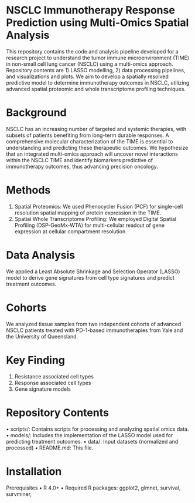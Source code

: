 # NSCLC Immunotherapy Response Prediction using Multi-Omics Spatial Analysis
This repository contains the code and analysis pipeline developed for a research project to understand the tumor immune microenvironment (TIME) in non-small cell lung cancer (NSCLC) using a multi-omics approach. Repository contents are 1) LASSO modelling, 2) data processing pipelines, and visualizations and plots. We aim to develop a spatially resolved predictive model to determine immunotherapy outcomes in NSCLC, utilizing advanced spatial proteomic and whole transcriptome profiling techniques.
# Background
NSCLC has an increasing number of targeted and systemic therapies, with subsets of patients benefiting from long-term durable responses. A comprehensive molecular characterization of the TIME is essential to understanding and predicting these therapeutic outcomes. We hypothesize that an integrated multi-omics approach will uncover novel interactions within the NSCLC TIME and identify biomarkers predictive of immunotherapy outcomes, thus advancing precision oncology.
# Methods
1. Spatial Proteomics: We used Phenocycler Fusion (PCF) for single-cell resolution spatial mapping of protein expression in the TIME.
2. Spatial Whole Transcriptome Profiling: We employed Digital Spatial Profiling (DSP-GeoMx-WTA) for multi-cellular readout of gene expression at cellular compartment resolution.
# Data Analysis
We applied a Least Absolute Shrinkage and Selection Operator (LASSO) model to derive gene signatures from cell type signatures and predict treatment outcomes.
# Cohorts
We analyzed tissue samples from two independent cohorts of advanced NSCLC patients treated with PD-1-based immunotherapies from Yale and the University of Queensland.
# Key Finding
1. Resistance associated cell types
2. Response associated cell types
3. Gene signature models
# Repository Contents
•	scripts/: Contains scripts for processing and analyzing spatial omics data.
•	models/: Includes the implementation of the LASSO model used for predicting treatment outcomes.
•	data/: Input datasets (normalized and processed)
•	README.md: This file.
# Installation
Prerequisites
•	R 4.0+
•	Required R packages: ggplot2, glmnet, survival, survminer, 

